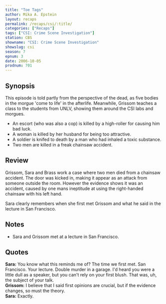 ```yaml
---
title: "Toe Tags"
author: Mika A. Epstein
layout: recaps
permalink: /recaps/csi/:title/
categories: ["Recaps"]
tags: ["CSI: Crime Scene Investigation"]
station: CBS
showname: "CSI: Crime Scene Investigation"
showslug: csi
season: 7
epnum: 3
date: 2006-10-05
prodnum: 701
---
```


## Synopsis

This episode is told partly from the perspective of the dead, as five bodies in the morgue 'come to life' in the afterlife. Meanwhile, Grissom teaches a class to the students from UNLV, showing them around the CSI labs and morgues.

* An escort (who was also a cop) is killed by a high-roller for causing him bad luck.
* A woman is killed by her husband for being too attractive.
* A soldier is knifed to death by a man who had inhaled a toxic substance.
* Two men are killed in a freak chainsaw accident.

## Review

Grissom, Sara and Brass work a case where two men died from a chainsaw accident. The door was kicked in, making it appear as an attack from someone outside the room. However the evidence shows it was an accident, caused by one mans ineptitude at using the right-handed chainsaw with his left hand.

Sara clearly remembers when she first met Grissom and what he said in the lecture in San Francisco.

## Notes

* Sara and Grissom met at a lecture in San Francisco.

## Quotes

**Sara:** You know what this reminds me of? The time we first met. San Francisco. Your lecture. Double murder in a garage. I'd heard you were a little dull as a speaker, but you can't rely on your first blush. That was, uh, the subject of your talk.\
**Grissom:** I believe that I said first opinions are crucial, but if the evidence changes, so must the theory.\
**Sara:** Exactly.
